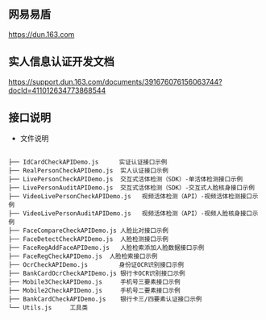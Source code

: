 ## 网易易盾
https://dun.163.com
## 实人信息认证开发文档
https://support.dun.163.com/documents/391676076156063744?docId=411012634773868544
## 接口说明

- 文件说明

```

├── IdCardCheckAPIDemo.js　    实证认证接口示例
├── RealPersonCheckAPIDemo.js  实人认证接口示例
├── LivePersonCheckAPIDemo.js  交互式活体检测（SDK）-单活体检测接口示例
├── LivePersonAuditAPIDemo.js  交互式活体检测（SDK）-交互式人脸核身接口示例
├── VideoLivePersonCheckAPIDemo.js   视频活体检测（API）-视频活体检测接口示例
├── VideoLivePersonAuditAPIDemo.js   视频活体检测（API）-视频人脸核身接口示例
├── FaceCompareCheckAPIDemo.js 人脸比对接口示例
├── FaceDetectCheckAPIDemo.js  人脸检测接口示例
├── FaceRegAddFaceAPIDemo.js   人脸检索添加人脸数据接口示例
├── FaceRegCheckAPIDemo.js  人脸检索接口示例
├── OcrCheckAPIDemo.js　       身份证OCR识别接口示例
├── BankCardOcrCheckAPIDemo.js 银行卡OCR识别接口示例
├── Mobile3CheckAPIDemo.js     手机号三要素接口示例
├── Mobile2CheckAPIDemo.js     手机号二要素接口示例
├── BankCardCheckAPIDemo.js    银行卡三/四要素认证接口示例
└── Utils.js     工具类
```

